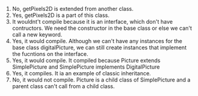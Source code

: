 1. No, getPixels2D is extended from another class. 
2. Yes, getPixels2D is a part of this class. 
3. It wouldnt't compile because it is an interface, which don't have contructors. We need the constructor in the base class or else we can't call a new keyword. 
4. Yes, it would compile. Although we can't have any instances for the base class digitalPicture, we can still create instances that implement the fucntions on the interface. 
5. Yes, it would compile. It compiled because Picture extends SimplePicture and SimplePicture implements DigitalPicture
6. Yes, it compiles. It ia an example of classic inheritance. 
7. No, it would not compile. Picture is a child class of SimplePicture and a parent class can't call from a child class. 
